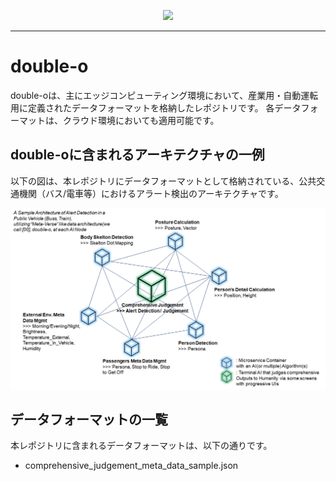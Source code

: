 <p align="center">
  <img src="https://user-images.githubusercontent.com/91356865/142166859-502f4e3e-f2ff-4c42-b4e8-c1628487e03b.png"  width="300" >
</p>

***  

# double-o 
double-oは、主にエッジコンピューティング環境において、産業用・自動運転用に定義されたデータフォーマットを格納したレポジトリです。 
各データフォーマットは、クラウド環境においても適用可能です。  

## double-oに含まれるアーキテクチャの一例
以下の図は、本レポジトリにデータフォーマットとして格納されている、公共交通機関（バス/電車等）におけるアラート検出のアーキテクチャです。  

![double_o_alert](double_o.png)

## データフォーマットの一覧
本レポジトリに含まれるデータフォーマットは、以下の通りです。  

* comprehensive_judgement_meta_data_sample.json  


